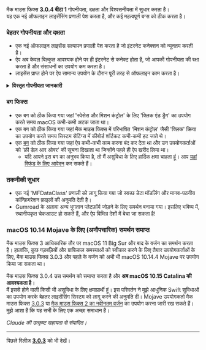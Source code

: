 मैक माउस फिक्स **3.0.4 बीटा 1** गोपनीयता, दक्षता और विश्वसनीयता में सुधार करता है।\
यह एक नई ऑफलाइन लाइसेंसिंग प्रणाली पेश करता है, और कई महत्वपूर्ण बग्स को ठीक करता है।

### बेहतर गोपनीयता और दक्षता

- एक नई ऑफलाइन लाइसेंस सत्यापन प्रणाली पेश करता है जो इंटरनेट कनेक्शन को न्यूनतम करती है।
- ऐप अब केवल बिल्कुल आवश्यक होने पर ही इंटरनेट से कनेक्ट होता है, जो आपकी गोपनीयता की रक्षा करता है और संसाधनों का उपयोग कम करता है।
- लाइसेंस प्राप्त होने पर ऐप सामान्य उपयोग के दौरान पूरी तरह से ऑफलाइन काम करता है।

<details>
<summary><b>विस्तृत गोपनीयता जानकारी</b></summary>
पिछले वर्जन हर लॉन्च पर लाइसेंस को ऑनलाइन सत्यापित करते थे, जिससे थर्ड-पार्टी सर्वर (GitHub और Gumroad) द्वारा कनेक्शन लॉग्स को स्टोर किया जा सकता था। नई प्रणाली अनावश्यक कनेक्शन को समाप्त करती है – प्रारंभिक लाइसेंस सक्रियण के बाद, यह केवल तभी इंटरनेट से कनेक्ट होती है जब स्थानीय लाइसेंस डेटा खराब हो जाता है।
<br><br>
हालांकि मेरे द्वारा व्यक्तिगत रूप से कभी भी उपयोगकर्ता व्यवहार रिकॉर्ड नहीं किया गया, पिछली प्रणाली सैद्धांतिक रूप से थर्ड-पार्टी सर्वर को IP पते और कनेक्शन समय लॉग करने की अनुमति देती थी। Gumroad आपकी लाइसेंस कुंजी को भी लॉग कर सकता था और संभवतः इसे किसी भी व्यक्तिगत जानकारी से जोड़ सकता था जो उन्होंने आपके मैक माउस फिक्स खरीदने के समय रिकॉर्ड की थी।
<br><br>
मैंने मूल लाइसेंसिंग सिस्टम बनाते समय इन सूक्ष्म गोपनीयता मुद्दों पर विचार नहीं किया था, लेकिन अब, मैक माउस फिक्स जितना संभव हो सके उतना निजी और इंटरनेट-मुक्त है!
<br><br>
<a href=https://gumroad.com/privacy>Gumroad की गोपनीयता नीति</a> और मेरी इस <a href=https://github.com/noah-nuebling/mac-mouse-fix/issues/976#issuecomment-2140955801>GitHub टिप्पणी</a> को भी देखें।

</details>

### बग फिक्स

- एक बग को ठीक किया गया जहां 'स्पेसेस और मिशन कंट्रोल' के लिए 'क्लिक एंड ड्रैग' का उपयोग करते समय macOS कभी-कभी अटक जाता था।
- एक बग को ठीक किया गया जहां मैक माउस फिक्स में परिभाषित 'मिशन कंट्रोल' जैसी 'क्लिक' क्रिया का उपयोग करते समय सिस्टम सेटिंग्स में कीबोर्ड शॉर्टकट कभी-कभी हट जाते थे।
- एक [बग](https://github.com/noah-nuebling/mac-mouse-fix/issues?q=state%3Aopen%20label%3A%22%27Free%20days%20are%20over%27%20bug%22) को ठीक किया गया जहां ऐप कभी-कभी काम करना बंद कर देता था और उन उपयोगकर्ताओं को 'फ्री डेज़ आर ओवर' की सूचना दिखाता था जिन्होंने पहले ही ऐप खरीद लिया था।
    - यदि आपने इस बग का अनुभव किया है, तो मैं असुविधा के लिए हार्दिक क्षमा चाहता हूं। आप [यहां रिफंड के लिए आवेदन](https://redirect.macmousefix.com/?message=&target=mmf-apply-for-refund) कर सकते हैं।

### तकनीकी सुधार

- एक नई 'MFDataClass' प्रणाली को लागू किया गया जो स्वच्छ डेटा मॉडलिंग और मानव-पठनीय कॉन्फ़िगरेशन फ़ाइलों की अनुमति देती है।
- Gumroad के अलावा अन्य भुगतान प्लेटफ़ॉर्म जोड़ने के लिए समर्थन बनाया गया। इसलिए भविष्य में, स्थानीयकृत चेकआउट हो सकते हैं, और ऐप विभिन्न देशों में बेचा जा सकता है!

### macOS 10.14 Mojave के लिए (अनौपचारिक) समर्थन समाप्त

मैक माउस फिक्स 3 आधिकारिक तौर पर macOS 11 Big Sur और बाद के वर्जन का समर्थन करता है। हालांकि, कुछ गड़बड़ियों और ग्राफिकल समस्याओं को स्वीकार करने के लिए तैयार उपयोगकर्ताओं के लिए, मैक माउस फिक्स 3.0.3 और पहले के वर्जन को अभी भी macOS 10.14.4 Mojave पर उपयोग किया जा सकता था।

मैक माउस फिक्स 3.0.4 उस समर्थन को समाप्त करता है और **अब macOS 10.15 Catalina की आवश्यकता है**।\
मैं इससे होने वाली किसी भी असुविधा के लिए क्षमाप्रार्थी हूं। इस परिवर्तन ने मुझे आधुनिक Swift सुविधाओं का उपयोग करके बेहतर लाइसेंसिंग सिस्टम को लागू करने की अनुमति दी। Mojave उपयोगकर्ता मैक माउस फिक्स [3.0.3](https://github.com/noah-nuebling/mac-mouse-fix/releases/tag/3.0.3) या [मैक माउस फिक्स 2 का नवीनतम वर्जन](https://redirect.macmousefix.com/?target=mmf2-latest) का उपयोग करना जारी रख सकते हैं। मुझे आशा है कि यह सभी के लिए एक अच्छा समाधान है।

*Claude की उत्कृष्ट सहायता से संपादित।*

---

पिछले रिलीज़ [**3.0.3**](https://github.com/noah-nuebling/mac-mouse-fix/releases/tag/3.0.3) को भी देखें।